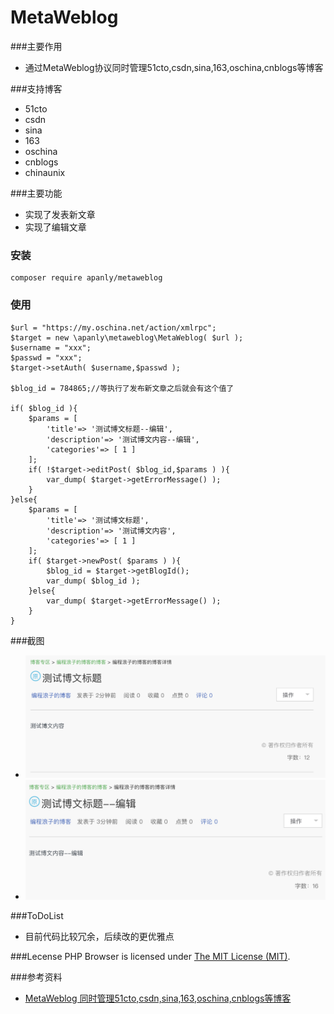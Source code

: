 MetaWeblog
===================
###主要作用
* 通过MetaWeblog协议同时管理51cto,csdn,sina,163,oschina,cnblogs等博客

###支持博客
* 51cto
* csdn
* sina
* 163
* oschina
* cnblogs
* chinaunix

###主要功能
* 实现了发表新文章
* 实现了编辑文章

### 安装
    
    composer require apanly/metaweblog

### 使用
    
    $url = "https://my.oschina.net/action/xmlrpc";
    $target = new \apanly\metaweblog\MetaWeblog( $url );
    $username = "xxx";
    $passwd = "xxx";
    $target->setAuth( $username,$passwd );
    
    $blog_id = 784865;//等执行了发布新文章之后就会有这个值了
    
    if( $blog_id ){
    	$params = [
    		'title'=> '测试博文标题--编辑',
    		'description'=> '测试博文内容--编辑',
    		'categories'=> [ 1 ]
    	];
    	if( !$target->editPost( $blog_id,$params ) ){
    		var_dump( $target->getErrorMessage() );
    	}
    }else{
    	$params = [
    		'title'=> '测试博文标题',
    		'description'=> '测试博文内容',
    		'categories'=> [ 1 ]
    	];
    	if( $target->newPost( $params ) ){
    		$blog_id = $target->getBlogId();
    		var_dump( $blog_id );
    	}else{
    		var_dump( $target->getErrorMessage() );
    	}
    }
    
###截图
* ![新文章](./static/test_1.jpg)
* ![编辑文章](./static/test_2.jpg)
    
###ToDoList
* 目前代码比较冗余，后续改的更优雅点

###Lecense
PHP Browser is licensed under [The MIT License (MIT)](LICENSE).

###参考资料
* [MetaWeblog 同时管理51cto,csdn,sina,163,oschina,cnblogs等博客](http://www.vincentguo.cn/default/91)


